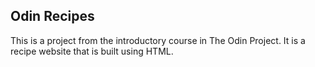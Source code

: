 Odin Recipes
---

This is a project from the introductory course in The Odin Project.
It is a recipe website that is built using HTML.
